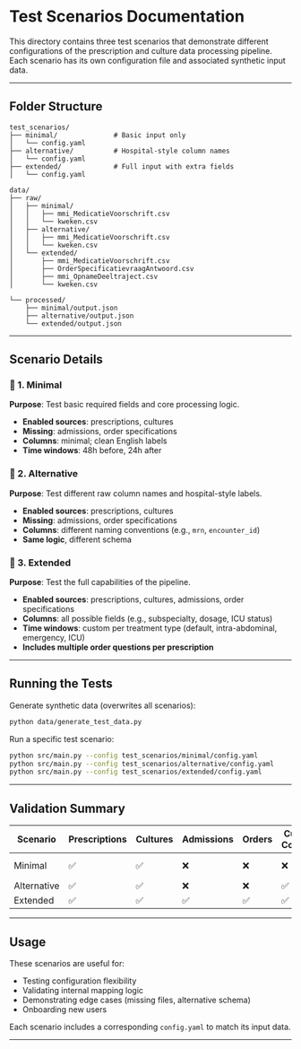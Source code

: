 # Test Scenarios Documentation

This directory contains three test scenarios that demonstrate different configurations of the prescription and culture data processing pipeline. Each scenario has its own configuration file and associated synthetic input data.

---

## Folder Structure

```
test_scenarios/
├── minimal/              # Basic input only
│   └── config.yaml
├── alternative/          # Hospital-style column names
│   └── config.yaml
├── extended/             # Full input with extra fields
│   └── config.yaml

data/
├── raw/
│   ├── minimal/
│   │   ├── mmi_MedicatieVoorschrift.csv
│   │   └── kweken.csv
│   ├── alternative/
│   │   ├── mmi_MedicatieVoorschrift.csv
│   │   └── kweken.csv
│   └── extended/
│       ├── mmi_MedicatieVoorschrift.csv
│       ├── OrderSpecificatievraagAntwoord.csv
│       ├── mmi_OpnameDeeltraject.csv
│       └── kweken.csv

└── processed/
    ├── minimal/output.json
    ├── alternative/output.json
    └── extended/output.json
```

---

## Scenario Details

### 🔹 1. Minimal

**Purpose**: Test basic required fields and core processing logic.

- **Enabled sources**: prescriptions, cultures
- **Missing**: admissions, order specifications
- **Columns**: minimal; clean English labels
- **Time windows**: 48h before, 24h after

### 🔹 2. Alternative

**Purpose**: Test different raw column names and hospital-style labels.

- **Enabled sources**: prescriptions, cultures
- **Missing**: admissions, order specifications
- **Columns**: different naming conventions (e.g., `mrn`, `encounter_id`)
- **Same logic**, different schema

### 🔹 3. Extended

**Purpose**: Test the full capabilities of the pipeline.

- **Enabled sources**: prescriptions, cultures, admissions, order specifications
- **Columns**: all possible fields (e.g., subspecialty, dosage, ICU status)
- **Time windows**: custom per treatment type (default, intra-abdominal, emergency, ICU)
- **Includes multiple order questions per prescription**

---

## Running the Tests

Generate synthetic data (overwrites all scenarios):

```bash
python data/generate_test_data.py
```

Run a specific test scenario:

```bash
python src/main.py --config test_scenarios/minimal/config.yaml
python src/main.py --config test_scenarios/alternative/config.yaml
python src/main.py --config test_scenarios/extended/config.yaml
```

---

## Validation Summary

| Scenario    | Prescriptions | Cultures | Admissions | Orders | Custom Columns | Time Windows |
|-------------|---------------|----------|------------|--------|----------------|--------------|
| Minimal     | ✅             | ✅        | ❌          | ❌      | ❌              | Basic (48/24) |
| Alternative | ✅             | ✅        | ❌          | ❌      | ✅              | Default       |
| Extended    | ✅             | ✅        | ✅          | ✅      | ✅              | Multiple      |

---

## Usage

These scenarios are useful for:

- Testing configuration flexibility
- Validating internal mapping logic
- Demonstrating edge cases (missing files, alternative schema)
- Onboarding new users

Each scenario includes a corresponding `config.yaml` to match its input data.

---
